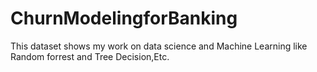 # ChurnModelingforBanking
This dataset shows my work on data science and Machine Learning like Random forrest and Tree Decision,Etc.
